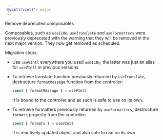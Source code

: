 ```yaml
---
'@vintl/vintl': major
---
```


Remove deprecated composables

Composables, such as `useI18n`, `useTranslate` and `useFormatters` were previously deprecated with the warning that they will be removed in the next major version. They now get removed as scheduled.

Migration steps:

- Use `useVIntl` everywhere you used `useI18n`, the latter was just an alias for `useVIntl` in previous versions.

- To retrieve translate function previously returned by `useTranslate`, destructure `formatMessage` function from the controller:

  ```js
  const { formatMessage } = useVIntl
  ```

  It is bound to the controller and as such is safe to use on its own.

- To retrieve formatters previously returned by `useFormatters`, destructure `formats` property from the controller:

  ```js
  const { formats } = useVIntl
  ```

  It is reactively updated object and also safe to use on its own.
